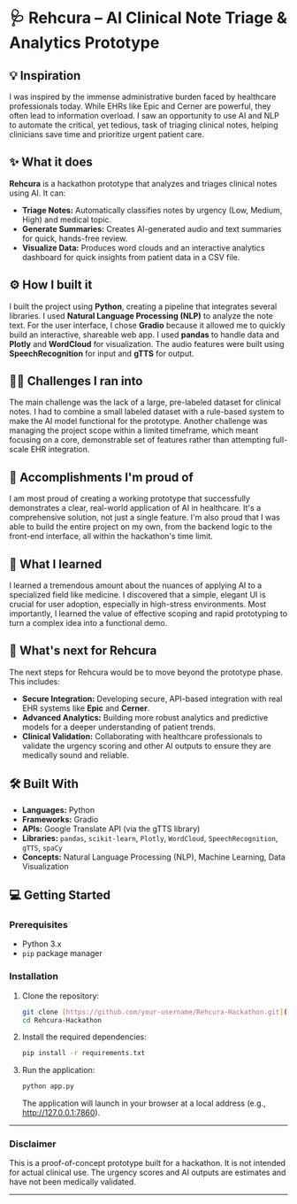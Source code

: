 # 🩺 Rehcura – AI Clinical Note Triage & Analytics Prototype

## 💡 Inspiration

I was inspired by the immense administrative burden faced by healthcare professionals today. While EHRs like Epic and Cerner are powerful, they often lead to information overload. I saw an opportunity to use AI and NLP to automate the critical, yet tedious, task of triaging clinical notes, helping clinicians save time and prioritize urgent patient care.

## ✨ What it does

**Rehcura** is a hackathon prototype that analyzes and triages clinical notes using AI. It can:

-   **Triage Notes:** Automatically classifies notes by urgency (Low, Medium, High) and medical topic.
-   **Generate Summaries:** Creates AI-generated audio and text summaries for quick, hands-free review.
-   **Visualize Data:** Produces word clouds and an interactive analytics dashboard for quick insights from patient data in a CSV file.

## ⚙️ How I built it

I built the project using **Python**, creating a pipeline that integrates several libraries. I used **Natural Language Processing (NLP)** to analyze the note text. For the user interface, I chose **Gradio** because it allowed me to quickly build an interactive, shareable web app. I used **pandas** to handle data and **Plotly** and **WordCloud** for visualization. The audio features were built using **SpeechRecognition** for input and **gTTS** for output.

## 🏃‍♀️ Challenges I ran into

The main challenge was the lack of a large, pre-labeled dataset for clinical notes. I had to combine a small labeled dataset with a rule-based system to make the AI model functional for the prototype. Another challenge was managing the project scope within a limited timeframe, which meant focusing on a core, demonstrable set of features rather than attempting full-scale EHR integration.

## 🎉 Accomplishments I'm proud of

I am most proud of creating a working prototype that successfully demonstrates a clear, real-world application of AI in healthcare. It's a comprehensive solution, not just a single feature. I'm also proud that I was able to build the entire project on my own, from the backend logic to the front-end interface, all within the hackathon's time limit.

## 🧠 What I learned

I learned a tremendous amount about the nuances of applying AI to a specialized field like medicine. I discovered that a simple, elegant UI is crucial for user adoption, especially in high-stress environments. Most importantly, I learned the value of effective scoping and rapid prototyping to turn a complex idea into a functional demo.

## 🚀 What's next for Rehcura

The next steps for Rehcura would be to move beyond the prototype phase. This includes:

-   **Secure Integration:** Developing secure, API-based integration with real EHR systems like **Epic** and **Cerner**.
-   **Advanced Analytics:** Building more robust analytics and predictive models for a deeper understanding of patient trends.
-   **Clinical Validation:** Collaborating with healthcare professionals to validate the urgency scoring and other AI outputs to ensure they are medically sound and reliable.

## 🛠️ Built With

* **Languages:** Python
* **Frameworks:** Gradio
* **APIs:** Google Translate API (via the gTTS library)
* **Libraries:** `pandas`, `scikit-learn`, `Plotly`, `WordCloud`, `SpeechRecognition`, `gTTS`, `spaCy`
* **Concepts:** Natural Language Processing (NLP), Machine Learning, Data Visualization

## 💻 Getting Started

### Prerequisites
* Python 3.x
* `pip` package manager

### Installation
1.  Clone the repository:
    ```bash
    git clone [https://github.com/your-username/Rehcura-Hackathon.git](https://github.com/your-username/Rehcura-Hackathon.git)
    cd Rehcura-Hackathon
    ```
2.  Install the required dependencies:
    ```bash
    pip install -r requirements.txt
    ```
3.  Run the application:
    ```bash
    python app.py
    ```
    The application will launch in your browser at a local address (e.g., http://127.0.0.1:7860).

---

### **Disclaimer**

This is a proof-of-concept prototype built for a hackathon. It is not intended for actual clinical use. The urgency scores and AI outputs are estimates and have not been medically validated.

---
